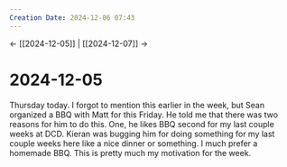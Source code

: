 ```yaml
---
Creation Date: 2024-12-06 07:43
---
```


<- [[2024-12-05]] | [[2024-12-07]]  ->

# 2024-12-05
Thursday today. I forgot to mention this earlier in the week, but Sean organized a BBQ with Matt for this Friday. He told me that there was two reasons for him to do this. One, he likes BBQ second for my last couple weeks at DCD. Kieran was bugging him for doing something for my last couple weeks here like a nice dinner or something. I much prefer a homemade BBQ. This is pretty much my motivation for the week.